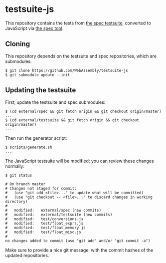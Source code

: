 # testsuite-js

This repository contains the tests from [the spec
testsuite](https://github.com/WebAssembly/spec/tree/master/interpreter/test),
converted to JavaScript via
[the spec tool](https://github.com/WebAssembly/spec).

## Cloning

This repository depends on the testsuite and spec repositories, which are
submodules:

```
$ git clone https://github.com/WebAssembly/testsuite-js
$ git submodule update --init
```

## Updating the testsuite

First, update the testsuite and spec submodules:

```
$ (cd external/spec && git fetch origin && git checkout origin/master)
...
$ (cd external/testsuite && git fetch origin && git checkout origin/master)
...
```

Then run the generator script:

```
$ scripts/generate.sh
...
```

The JavaScript testsuite will be modified; you can review these changes
normally:

```
$ git status

# On branch master
# Changes not staged for commit:
#   (use "git add <file>..." to update what will be committed)
#   (use "git checkout -- <file>..." to discard changes in working directory)
#
#	modified:   external/spec (new commits)
#	modified:   external/testsuite (new commits)
#	modified:   test/conversions.js
#	modified:   test/float_exprs.js
#	modified:   test/float_memory.js
#	modified:   test/float_misc.js
#
no changes added to commit (use "git add" and/or "git commit -a")
```

Make sure to provide a nice git message, with the commit hashes of the updated
repositories.
